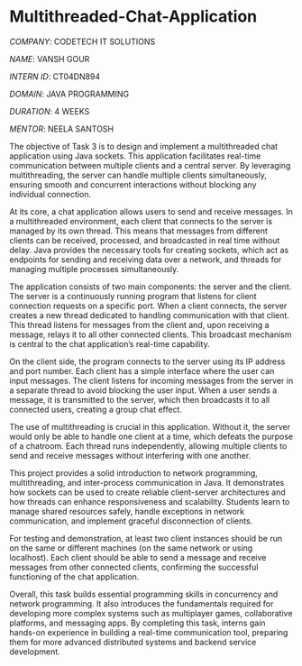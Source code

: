 # Multithreaded-Chat-Application

*COMPANY*: CODETECH IT SOLUTIONS

*NAME*: VANSH GOUR

*INTERN ID*: CT04DN894

*DOMAIN*: JAVA PROGRAMMING

*DURATION*: 4 WEEKS

*MENTOR*: NEELA SANTOSH

The objective of Task 3 is to design and implement a multithreaded chat application using Java sockets. This application facilitates real-time communication between multiple clients and a central server. By leveraging multithreading, the server can handle multiple clients simultaneously, ensuring smooth and concurrent interactions without blocking any individual connection.

At its core, a chat application allows users to send and receive messages. In a multithreaded environment, each client that connects to the server is managed by its own thread. This means that messages from different clients can be received, processed, and broadcasted in real time without delay. Java provides the necessary tools for creating sockets, which act as endpoints for sending and receiving data over a network, and threads for managing multiple processes simultaneously.

The application consists of two main components: the server and the client. The server is a continuously running program that listens for client connection requests on a specific port. When a client connects, the server creates a new thread dedicated to handling communication with that client. This thread listens for messages from the client and, upon receiving a message, relays it to all other connected clients. This broadcast mechanism is central to the chat application’s real-time capability.

On the client side, the program connects to the server using its IP address and port number. Each client has a simple interface where the user can input messages. The client listens for incoming messages from the server in a separate thread to avoid blocking the user input. When a user sends a message, it is transmitted to the server, which then broadcasts it to all connected users, creating a group chat effect.

The use of multithreading is crucial in this application. Without it, the server would only be able to handle one client at a time, which defeats the purpose of a chatroom. Each thread runs independently, allowing multiple clients to send and receive messages without interfering with one another.

This project provides a solid introduction to network programming, multithreading, and inter-process communication in Java. It demonstrates how sockets can be used to create reliable client-server architectures and how threads can enhance responsiveness and scalability. Students learn to manage shared resources safely, handle exceptions in network communication, and implement graceful disconnection of clients.

For testing and demonstration, at least two client instances should be run on the same or different machines (on the same network or using localhost). Each client should be able to send a message and receive messages from other connected clients, confirming the successful functioning of the chat application.

Overall, this task builds essential programming skills in concurrency and network programming. It also introduces the fundamentals required for developing more complex systems such as multiplayer games, collaborative platforms, and messaging apps. By completing this task, interns gain hands-on experience in building a real-time communication tool, preparing them for more advanced distributed systems and backend service development.
